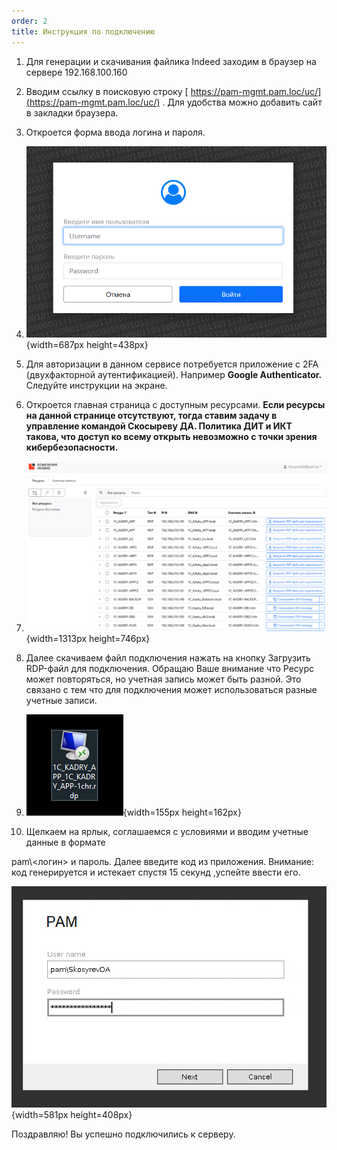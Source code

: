 ```yaml
---
order: 2
title: Инструкция по подключению
---
```


1. Для генерации и скачивания файлика Indeed заходим в браузер на сервере 192.168.100.160

2. Вводим ссылку в поисковую строку [  https://pam-mgmt.pam.loc/uc/](https://pam-mgmt.pam.loc/uc/) . Для удобства можно добавить сайт в закладки браузера.

3. Откроется форма ввода логина и пароля.

4. ![](./instrukciya-po-podklyucheniyu.png){width=687px height=438px}

5. Для авторизации в данном сервисе потребуется приложение с 2FA (двухфакторной аутентификацией). Например **Google Authenticator.** Следуйте инструкции на экране.

6. Откроется главная страница с доступным ресурсами. **Если ресурсы на данной странице отсутствуют, тогда ставим задачу в управление командой Скосыреву ДА. Политика ДИТ и ИКТ такова, что доступ ко всему открыть невозможно с точки зрения кибербезопасности.**

7. ![](./instrukciya-po-podklyucheniyu-2.png){width=1313px height=746px}

8. Далее скачиваем файл подключения нажать на кнопку Загрузить RDP-файл для подключения. Обращаю Ваше внимание что Ресурс может повторяться, но учетная запись может быть разной. Это связано с тем что для подключения может использоваться разные учетные записи.

9. ![](./instrukciya-po-podklyucheniyu-3.png){width=155px height=162px}

10. Щелкаем на ярлык, соглашаемся с условиями и вводим учетные данные в формате

pam\\\<логин> и пароль. Далее введите код из приложения. Внимание: код генерируется и истекает спустя 15 секунд ,успейте ввести его.

![](./instrukciya-po-podklyucheniyu-4.png){width=581px height=408px}



Поздравляю! Вы успешно подключились к серверу.